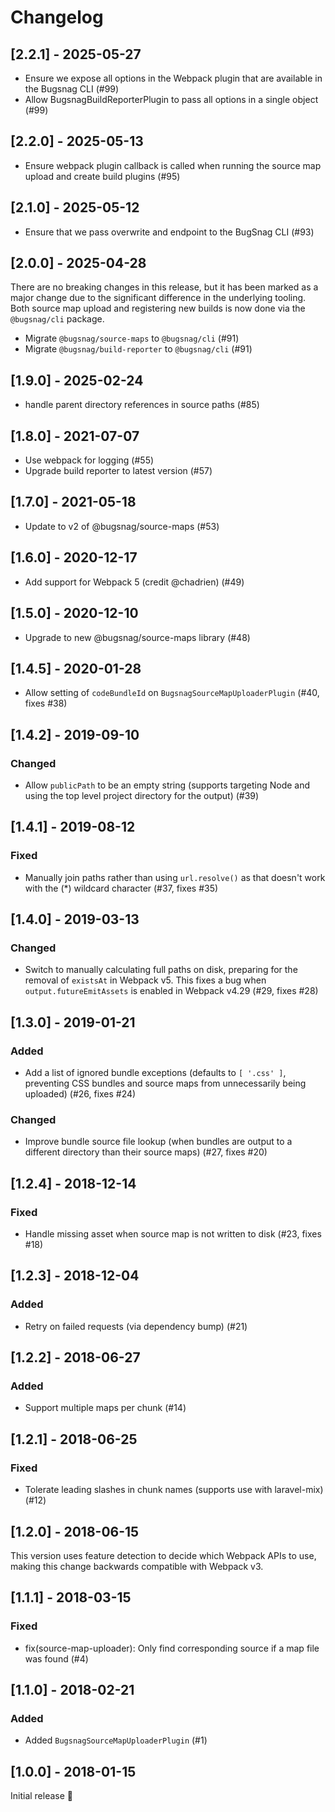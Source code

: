 # Changelog

## [2.2.1] - 2025-05-27

- Ensure we expose all options in the Webpack plugin that are available in the Bugsnag CLI (#99)
- Allow BugsnagBuildReporterPlugin to pass all options in a single object (#99)

## [2.2.0] - 2025-05-13

- Ensure webpack plugin callback is called when running the source map upload and create build plugins (#95)

## [2.1.0] - 2025-05-12

- Ensure that we pass overwrite and endpoint to the BugSnag CLI (#93)

## [2.0.0] - 2025-04-28

There are no breaking changes in this release, but it has been marked as a major change due to the significant difference in the underlying tooling. Both source map upload and registering new builds is now done via the `@bugsnag/cli` package.

- Migrate `@bugsnag/source-maps` to `@bugsnag/cli` (#91)
- Migrate `@bugsnag/build-reporter` to `@bugsnag/cli` (#91)

## [1.9.0] - 2025-02-24

- handle parent directory references in source paths (#85)

## [1.8.0] - 2021-07-07

- Use webpack for logging (#55)
- Upgrade build reporter to latest version (#57)

## [1.7.0] - 2021-05-18

- Update to v2 of @bugsnag/source-maps (#53)

## [1.6.0] - 2020-12-17

- Add support for Webpack 5 (credit @chadrien) (#49)

## [1.5.0] - 2020-12-10

- Upgrade to new @bugsnag/source-maps library (#48)

## [1.4.5] - 2020-01-28

- Allow setting of `codeBundleId` on `BugsnagSourceMapUploaderPlugin` (#40, fixes #38)

## [1.4.2] - 2019-09-10

### Changed

- Allow `publicPath` to be an empty string (supports targeting Node and using the top level project directory for the output) (#39)

## [1.4.1] - 2019-08-12

### Fixed

- Manually join paths rather than using `url.resolve()` as that doesn't work with the (\*) wildcard character (#37, fixes #35)

## [1.4.0] - 2019-03-13

### Changed

- Switch to manually calculating full paths on disk, preparing for the removal of `existsAt` in Webpack v5. This fixes a bug when `output.futureEmitAssets` is enabled in Webpack v4.29 (#29, fixes #28)

## [1.3.0] - 2019-01-21

### Added

- Add a list of ignored bundle exceptions (defaults to `[ '.css' ]`, preventing CSS bundles and source maps from unnecessarily being uploaded) (#26, fixes #24)

### Changed

- Improve bundle source file lookup (when bundles are output to a different directory than their source maps) (#27, fixes #20)

## [1.2.4] - 2018-12-14

### Fixed

- Handle missing asset when source map is not written to disk (#23, fixes #18)

## [1.2.3] - 2018-12-04

### Added

- Retry on failed requests (via dependency bump) (#21)

## [1.2.2] - 2018-06-27

### Added

- Support multiple maps per chunk (#14)

## [1.2.1] - 2018-06-25

### Fixed

- Tolerate leading slashes in chunk names (supports use with laravel-mix) (#12)

## [1.2.0] - 2018-06-15

This version uses feature detection to decide which Webpack APIs to use, making this change backwards compatible with Webpack v3.

## [1.1.1] - 2018-03-15

### Fixed

- fix(source-map-uploader): Only find corresponding source if a map file was found (#4)

## [1.1.0] - 2018-02-21

### Added

- Added `BugsnagSourceMapUploaderPlugin` (#1)

## [1.0.0] - 2018-01-15

Initial release 🚀
